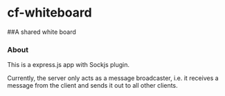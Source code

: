 cf-whiteboard
=============


##A shared white board

### About

This is a express.js app with Sockjs plugin.

Currently, the server only acts as a message broadcaster, i.e. it receives a message from the client and sends it out to all other clients.


